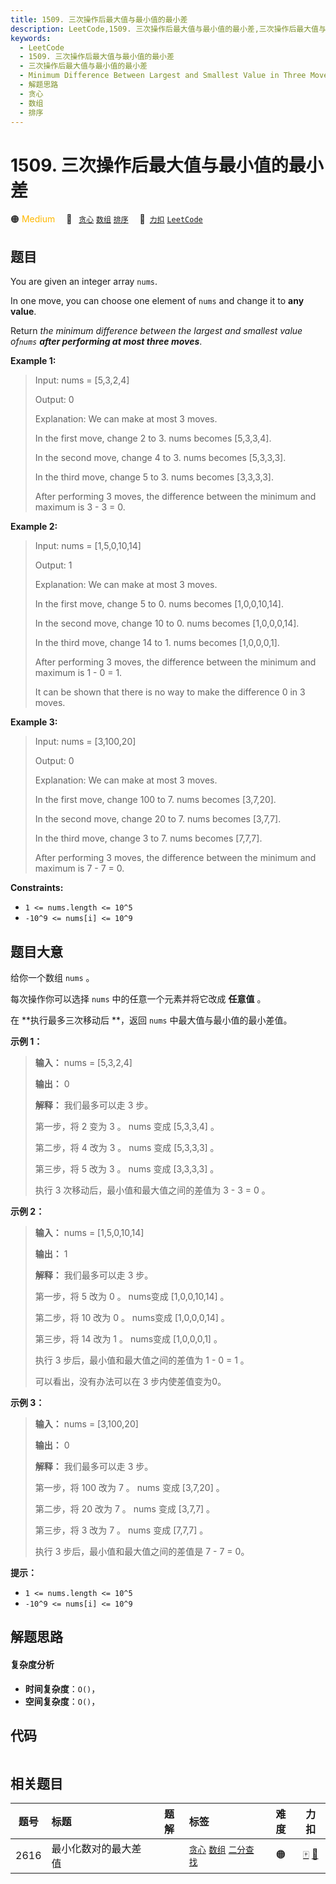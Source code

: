 ```yaml
---
title: 1509. 三次操作后最大值与最小值的最小差
description: LeetCode,1509. 三次操作后最大值与最小值的最小差,三次操作后最大值与最小值的最小差,Minimum Difference Between Largest and Smallest Value in Three Moves,解题思路,贪心,数组,排序
keywords:
  - LeetCode
  - 1509. 三次操作后最大值与最小值的最小差
  - 三次操作后最大值与最小值的最小差
  - Minimum Difference Between Largest and Smallest Value in Three Moves
  - 解题思路
  - 贪心
  - 数组
  - 排序
---
```


# 1509. 三次操作后最大值与最小值的最小差

🟠 <font color=#ffb800>Medium</font>&emsp; 🔖&ensp; [`贪心`](/tag/greedy.md) [`数组`](/tag/array.md) [`排序`](/tag/sorting.md)&emsp; 🔗&ensp;[`力扣`](https://leetcode.cn/problems/minimum-difference-between-largest-and-smallest-value-in-three-moves) [`LeetCode`](https://leetcode.com/problems/minimum-difference-between-largest-and-smallest-value-in-three-moves)

## 题目

You are given an integer array `nums`.

In one move, you can choose one element of `nums` and change it to **any
value**.

Return _the minimum difference between the largest and smallest value of`nums`
**after performing at most three moves**_.



**Example 1:**

> Input: nums = [5,3,2,4]
> 
> Output: 0
> 
> Explanation: We can make at most 3 moves.
> 
> In the first move, change 2 to 3. nums becomes [5,3,3,4].
> 
> In the second move, change 4 to 3. nums becomes [5,3,3,3].
> 
> In the third move, change 5 to 3. nums becomes [3,3,3,3].
> 
> After performing 3 moves, the difference between the minimum and maximum is 3 - 3 = 0.

**Example 2:**

> Input: nums = [1,5,0,10,14]
> 
> Output: 1
> 
> Explanation: We can make at most 3 moves.
> 
> In the first move, change 5 to 0. nums becomes [1,0,0,10,14].
> 
> In the second move, change 10 to 0. nums becomes [1,0,0,0,14].
> 
> In the third move, change 14 to 1. nums becomes [1,0,0,0,1].
> 
> After performing 3 moves, the difference between the minimum and maximum is 1 - 0 = 1.
> 
> It can be shown that there is no way to make the difference 0 in 3 moves.

**Example 3:**

> Input: nums = [3,100,20]
> 
> Output: 0
> 
> Explanation: We can make at most 3 moves.
> 
> In the first move, change 100 to 7. nums becomes [3,7,20].
> 
> In the second move, change 20 to 7. nums becomes [3,7,7].
> 
> In the third move, change 3 to 7. nums becomes [7,7,7].
> 
> After performing 3 moves, the difference between the minimum and maximum is 7 - 7 = 0.

**Constraints:**

  * `1 <= nums.length <= 10^5`
  * `-10^9 <= nums[i] <= 10^9`


## 题目大意

给你一个数组 `nums` 。

每次操作你可以选择 `nums` 中的任意一个元素并将它改成 **任意值** 。

在 **执行最多三次移动后  **，返回 `nums` 中最大值与最小值的最小差值。



**示例 1：**

> 
> 
> 
> 
> 
> **输入：** nums = [5,3,2,4]
> 
> **输出：** 0
> 
> **解释：** 我们最多可以走 3 步。
> 
> 第一步，将 2 变为 3 。 nums 变成 [5,3,3,4] 。
> 
> 第二步，将 4 改为 3 。 nums 变成 [5,3,3,3] 。
> 
> 第三步，将 5 改为 3 。 nums 变成 [3,3,3,3] 。
> 
> 执行 3 次移动后，最小值和最大值之间的差值为 3 - 3 = 0 。

**示例 2：**

> 
> 
> 
> 
> 
> **输入：** nums = [1,5,0,10,14]
> 
> **输出：** 1
> 
> **解释：** 我们最多可以走 3 步。
> 
> 第一步，将 5 改为 0 。 nums变成 [1,0,0,10,14] 。
> 
> 第二步，将 10 改为 0 。 nums变成 [1,0,0,0,14] 。
> 
> 第三步，将 14 改为 1 。 nums变成 [1,0,0,0,1] 。
> 
> 执行 3 步后，最小值和最大值之间的差值为 1 - 0 = 1 。
> 
> 可以看出，没有办法可以在 3 步内使差值变为0。
> 
> 

**示例 3：**

> 
> 
> 
> 
> 
> **输入：** nums = [3,100,20]
> 
> **输出：** 0
> 
> **解释：** 我们最多可以走 3 步。
> 
> 第一步，将 100 改为 7 。 nums 变成 [3,7,20] 。
> 
> 第二步，将 20 改为 7 。 nums 变成 [3,7,7] 。
> 
> 第三步，将 3 改为 7 。 nums 变成 [7,7,7] 。
> 
> 执行 3 步后，最小值和最大值之间的差值是 7 - 7 = 0。



**提示：**

  * `1 <= nums.length <= 10^5`
  * `-10^9 <= nums[i] <= 10^9`


## 解题思路

#### 复杂度分析

- **时间复杂度**：`O()`，
- **空间复杂度**：`O()`，

## 代码

```javascript

```

## 相关题目

<!-- prettier-ignore -->
| 题号 | 标题 | 题解 | 标签 | 难度 | 力扣 |
| :------: | :------ | :------: | :------ | :------: | :------: |
| 2616 | 最小化数对的最大差值 |  |  [`贪心`](/tag/greedy.md) [`数组`](/tag/array.md) [`二分查找`](/tag/binary-search.md) | 🟠 | [🀄️](https://leetcode.cn/problems/minimize-the-maximum-difference-of-pairs) [🔗](https://leetcode.com/problems/minimize-the-maximum-difference-of-pairs) |